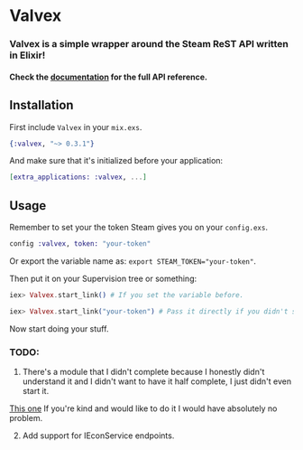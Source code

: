 # Valvex

### Valvex is a simple wrapper around the Steam ReST API written in Elixir!

#### Check the [documentation](https://hexdocs.pm/valvex/Valvex.html#content) for the full API reference.

## Installation
First include `Valvex` in your `mix.exs`.

```elixir
{:valvex, "~> 0.3.1"}
```

And make sure that it's initialized before your application:

```elixir
[extra_applications: :valvex, ...]
```

## Usage
Remember to set your the token Steam gives you on your `config.exs`.

```elixir
config :valvex, token: "your-token"
```

Or export the variable name as: `export STEAM_TOKEN="your-token"`.

Then put it on your Supervision tree or something:

```elixir
iex> Valvex.start_link() # If you set the variable before.

iex> Valvex.start_link("your-token") # Pass it directly if you didn't set it before.
```

Now start doing your stuff.

### TODO:

1. There's a module that I didn't complete because I honestly didn't understand it and I didn't want to have it half complete, I just didn't even start it.

[This one](https://github.com/aguxez/valvex/blob/master/lib/valvex/api/stats_game.ex) If you're kind and would like to do it I would have absolutely no problem.

2. Add support for IEconService endpoints.
